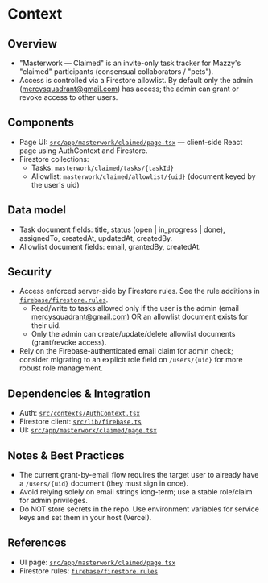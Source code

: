 # Context

## Overview
- "Masterwork — Claimed" is an invite-only task tracker for Mazzy's "claimed" participants (consensual collaborators / "pets").
- Access is controlled via a Firestore allowlist. By default only the admin (mercysquadrant@gmail.com) has access; the admin can grant or revoke access to other users.

## Components
- Page UI: [`src/app/masterwork/claimed/page.tsx`](src/app/masterwork/claimed/page.tsx:1) — client-side React page using AuthContext and Firestore.
- Firestore collections:
  - Tasks: `masterwork/claimed/tasks/{taskId}`
  - Allowlist: `masterwork/claimed/allowlist/{uid}` (document keyed by the user's uid)

## Data model
- Task document fields: title, status (open | in_progress | done), assignedTo, createdAt, updatedAt, createdBy.
- Allowlist document fields: email, grantedBy, createdAt.

## Security
- Access enforced server-side by Firestore rules. See the rule additions in [`firebase/firestore.rules`](firebase/firestore.rules:163).
  - Read/write to tasks allowed only if the user is the admin (email mercysquadrant@gmail.com) OR an allowlist document exists for their uid.
  - Only the admin can create/update/delete allowlist documents (grant/revoke access).
- Rely on the Firebase-authenticated email claim for admin check; consider migrating to an explicit role field on `/users/{uid}` for more robust role management.

## Dependencies & Integration
- Auth: [`src/contexts/AuthContext.tsx`](src/contexts/AuthContext.tsx:1)
- Firestore client: [`src/lib/firebase.ts`](src/lib/firebase.ts:1)
- UI: [`src/app/masterwork/claimed/page.tsx`](src/app/masterwork/claimed/page.tsx:1)

## Notes & Best Practices
- The current grant-by-email flow requires the target user to already have a `/users/{uid}` document (they must sign in once).
- Avoid relying solely on email strings long-term; use a stable role/claim for admin privileges.
- Do NOT store secrets in the repo. Use environment variables for service keys and set them in your host (Vercel).

## References
- UI page: [`src/app/masterwork/claimed/page.tsx`](src/app/masterwork/claimed/page.tsx:1)
- Firestore rules: [`firebase/firestore.rules`](firebase/firestore.rules:163)